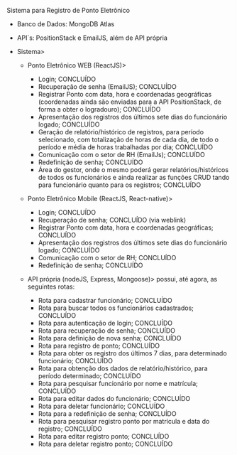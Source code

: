 Sistema para Registro de Ponto Eletrônico

- Banco de Dados: MongoDB Atlas

- API´s: PositionStack e EmailJS, além de API própria

- Sistema>

  - Ponto Eletrônico WEB (ReactJS)>

    - Login; CONCLUÍDO
    - Recuperação de senha (EmailJS); CONCLUÍDO
    - Registrar Ponto com data, hora e coordenadas geográficas (coordenadas ainda são enviadas para a API PositionStack, de forma a obter o logradouro); CONCLUÍDO
    - Apresentação dos registros dos últimos sete dias do funcionário logado; CONCLUÍDO
    - Geração de relatório/histórico de registros, para período selecionado, com totalização de horas de cada dia, de todo o período e média de horas trabalhadas por dia; CONCLUÍDO
    - Comunicação com o setor de RH (EmailJs); CONCLUÍDO
    - Redefinição de senha; CONCLUÍDO
    - Área do gestor, onde o mesmo poderá gerar relatórios/históricos de todos os funcionários e ainda realizar as funções CRUD tando para funcionário quanto para os registros; CONCLUÍDO

  - Ponto Eletrônico Mobile (ReactJS, React-native)>

    - Login; CONCLUÍDO
    - Recuperação de senha; CONCLUÍDO (via weblink)
    - Registrar Ponto com data, hora e coordenadas geográficas; CONCLUÍDO
    - Apresentação dos registros dos últimos sete dias do funcionário logado; CONCLUÍDO
    - Comunicação com o setor de RH; CONCLUÍDO
    - Redefinição de senha; CONCLUÍDO

  - API própria (nodeJS, Express, Mongoose)> possui, até agora, as seguintes rotas:
    - Rota para cadastrar funcionário; CONCLUÍDO
    - Rota para buscar todos os funcionários cadastrados; CONCLUÍDO
    - Rota para autenticação de login; CONCLUÍDO
    - Rota para recuperação de senha; CONCLUÍDO
    - Rota para definição de nova senha; CONCLUÍDO
    - Rota para registro de ponto; CONCLUÍDO
    - Rota para obter os registro dos últimos 7 dias, para determinado funcionário; CONCLUÍDO
    - Rota para obtenção dos dados de relatório/histórico, para período determinado; CONCLUÍDO
    - Rota para pesquisar funcionário por nome e matrícula; CONCLUÍDO
    - Rota para editar dados do funcionário; CONCLUÍDO
    - Rota para deletar funcionário; CONCLUÍDO
    - Rota para a redefinição de senha; CONCLUÍDO
    - Rota para pesquisar registro ponto por matrícula e data do registro; CONCLUÍDO
    - Rota para editar registro ponto; CONCLUÍDO
    - Rota para deletar registro ponto; CONCLUÍDO
